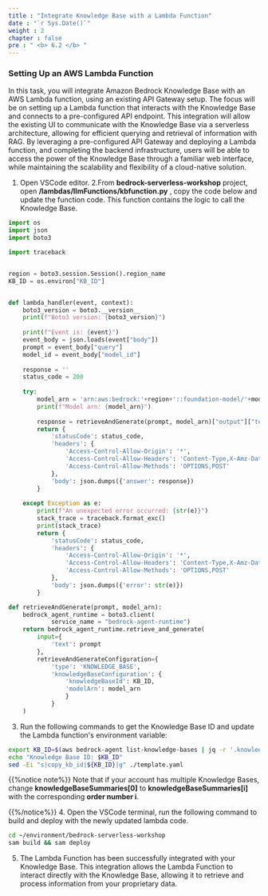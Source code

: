 ```yaml
---
title : "Integrate Knowledge Base with a Lambda Function"
date : "`r Sys.Date()`"
weight : 2
chapter : false
pre : " <b> 6.2 </b> "
---
```

### Setting Up an AWS Lambda Function
In this task, you will integrate Amazon Bedrock Knowledge Base with an AWS Lambda function, using an existing API Gateway setup. The focus will be on setting up a Lambda function that interacts with the Knowledge Base and connects to a pre-configured API endpoint. This integration will allow the existing UI to communicate with the Knowledge Base via a serverless architecture, allowing for efficient querying and retrieval of information with RAG. By leveraging a pre-configured API Gateway and deploying a Lambda function, and completing the backend infrastructure, users will be able to access the power of the Knowledge Base through a familiar web interface, while maintaining the scalability and flexibility of a cloud-native solution.

1. Open VSCode editor.
2.From **bedrock-serverless-workshop** project, open **/lambdas/llmFunctions/kbfunction.py** , copy the code below and update the function code. This function contains the logic to call the Knowledge Base.

```python
import os
import json
import boto3

import traceback


region = boto3.session.Session().region_name
KB_ID = os.environ["KB_ID"]


def lambda_handler(event, context):
    boto3_version = boto3.__version__
    print(f"Boto3 version: {boto3_version}")
    
    print(f"Event is: {event}")
    event_body = json.loads(event["body"])
    prompt = event_body["query"]
    model_id = event_body["model_id"]
    
    response = ''
    status_code = 200
    
    try:
        model_arn = 'arn:aws:bedrock:'+region+'::foundation-model/'+model_id
        print(f"Model arn: {model_arn}")
        
        response = retrieveAndGenerate(prompt, model_arn)["output"]["text"]
        return {
            'statusCode': status_code,
            'headers': {
                'Access-Control-Allow-Origin': '*',
                'Access-Control-Allow-Headers': 'Content-Type,X-Amz-Date,Authorization,X-Api-Key,X-Amz-Security-Token',
                'Access-Control-Allow-Methods': 'OPTIONS,POST'
            },
            'body': json.dumps({'answer': response})
        }
            
    except Exception as e:
        print(f"An unexpected error occurred: {str(e)}")
        stack_trace = traceback.format_exc()
        print(stack_trace)
        return {
            'statusCode': status_code,
            'headers': {
                'Access-Control-Allow-Origin': '*',
                'Access-Control-Allow-Headers': 'Content-Type,X-Amz-Date,Authorization,X-Api-Key,X-Amz-Security-Token',
                'Access-Control-Allow-Methods': 'OPTIONS,POST'
            },
            'body': json.dumps({'error': str(e)})
        }

def retrieveAndGenerate(prompt, model_arn):
    bedrock_agent_runtime = boto3.client(
            service_name = "bedrock-agent-runtime")
    return bedrock_agent_runtime.retrieve_and_generate(
        input={
            'text': prompt
        },
        retrieveAndGenerateConfiguration={
            'type': 'KNOWLEDGE_BASE',
            'knowledgeBaseConfiguration': {
                'knowledgeBaseId': KB_ID,
                'modelArn': model_arn
                }
            }
    )
```
3. Run the following commands to get the Knowledge Base ID and update the Lambda function's environment variable:
```bash
export KB_ID=$(aws bedrock-agent list-knowledge-bases | jq -r '.knowledgeBaseSummaries[0].knowledgeBaseId')
echo "Knowledge Base ID: $KB_ID"
sed -Ei "s|copy_kb_id|${KB_ID}|g" ./template.yaml
```
{{%notice note%}}
Note that if your account has multiple Knowledge Bases, change **knowledgeBaseSummaries[0]** to **knowledgeBaseSummaries[i]** with the corresponding **order number i**.

{{%/notice%}}
4. Open the VSCode terminal, run the following command to build and deploy with the newly updated lambda code.
```bash
cd ~/environment/bedrock-serverless-workshop
sam build && sam deploy
```
5. The Lambda Function has been successfully integrated with your Knowledge Base. This integration allows the Lambda Function to interact directly with the Knowledge Base, allowing it to retrieve and process information from your proprietary data.